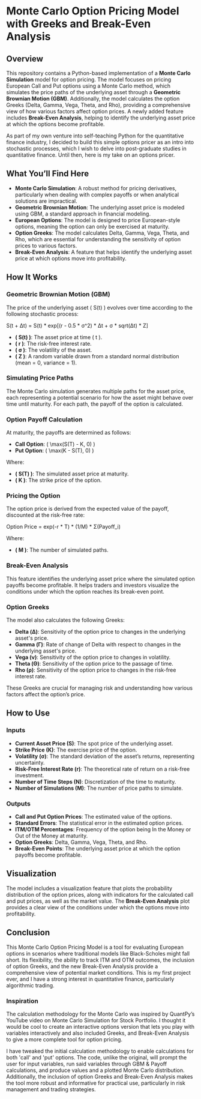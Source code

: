 # Monte Carlo Option Pricing Model with Greeks and Break-Even Analysis

## Overview

This repository contains a Python-based implementation of a **Monte Carlo Simulation** model for option pricing. The model focuses on pricing European Call and Put options using a Monte Carlo method, which simulates the price paths of the underlying asset through a **Geometric Brownian Motion (GBM)**. Additionally, the model calculates the option Greeks (Delta, Gamma, Vega, Theta, and Rho), providing a comprehensive view of how various factors affect option prices. A newly added feature includes **Break-Even Analysis**, helping to identify the underlying asset price at which the options become profitable.

As part of my own venture into self-teaching Python for the quantitative finance industry, I decided to build this simple options pricer as an intro into stochastic processes, which I wish to delve into post-graduate studies in quantitative finance. Until then, here is my take on an options pricer.

## What You’ll Find Here

- **Monte Carlo Simulation**: A robust method for pricing derivatives, particularly when dealing with complex payoffs or when analytical solutions are impractical.
- **Geometric Brownian Motion**: The underlying asset price is modeled using GBM, a standard approach in financial modeling.
- **European Options**: The model is designed to price European-style options, meaning the option can only be exercised at maturity.
- **Option Greeks**: The model calculates Delta, Gamma, Vega, Theta, and Rho, which are essential for understanding the sensitivity of option prices to various factors.
- **Break-Even Analysis**: A feature that helps identify the underlying asset price at which options move into profitability.

## How It Works

### Geometric Brownian Motion (GBM)

The price of the underlying asset \( S(t) \) evolves over time according to the following stochastic process:

S(t + Δt) = S(t) * exp[(r - 0.5 * σ^2) * Δt + σ * sqrt(Δt) * Z]
- **\( S(t) \)**: The asset price at time \( t \).
- **\( r \)**: The risk-free interest rate.
- **\( σ \)**: The volatility of the asset.
- **\( Z \)**: A random variable drawn from a standard normal distribution (mean = 0, variance = 1).

### Simulating Price Paths

The Monte Carlo simulation generates multiple paths for the asset price, each representing a potential scenario for how the asset might behave over time until maturity. For each path, the payoff of the option is calculated.

### Option Payoff Calculation

At maturity, the payoffs are determined as follows:

- **Call Option**: \( \max(S(T) - K, 0) \)
- **Put Option**: \( \max(K - S(T), 0) \)

Where:

- **\( S(T) \)**: The simulated asset price at maturity.
- **\( K \)**: The strike price of the option.

### Pricing the Option

The option price is derived from the expected value of the payoff, discounted at the risk-free rate:

Option Price = exp(-r * T) * (1/M) * Σ(Payoff_i)

Where:

- **\( M \)**: The number of simulated paths.

### Break-Even Analysis

This feature identifies the underlying asset price where the simulated option payoffs become profitable. It helps traders and investors visualize the conditions under which the option reaches its break-even point.

### Option Greeks

The model also calculates the following Greeks:

- **Delta (Δ)**: Sensitivity of the option price to changes in the underlying asset's price.
- **Gamma (Γ)**: Rate of change of Delta with respect to changes in the underlying asset's price.
- **Vega (ν)**: Sensitivity of the option price to changes in volatility.
- **Theta (Θ)**: Sensitivity of the option price to the passage of time.
- **Rho (ρ)**: Sensitivity of the option price to changes in the risk-free interest rate.

These Greeks are crucial for managing risk and understanding how various factors affect the option’s price.

## How to Use

### Inputs

- **Current Asset Price (S)**: The spot price of the underlying asset.
- **Strike Price (K)**: The exercise price of the option.
- **Volatility (σ)**: The standard deviation of the asset’s returns, representing uncertainty.
- **Risk-Free Interest Rate (r)**: The theoretical rate of return on a risk-free investment.
- **Number of Time Steps (N)**: Discretization of the time to maturity.
- **Number of Simulations (M)**: The number of price paths to simulate.

### Outputs

- **Call and Put Option Prices**: The estimated value of the options.
- **Standard Errors**: The statistical error in the estimated option prices.
- **ITM/OTM Percentages**: Frequency of the option being In the Money or Out of the Money at maturity.
- **Option Greeks**: Delta, Gamma, Vega, Theta, and Rho.
- **Break-Even Points**: The underlying asset price at which the option payoffs become profitable.

## Visualization

The model includes a visualization feature that plots the probability distribution of the option prices, along with indicators for the calculated call and put prices, as well as the market value. The **Break-Even Analysis** plot provides a clear view of the conditions under which the options move into profitability.

## Conclusion

This Monte Carlo Option Pricing Model is a tool for evaluating European options in scenarios where traditional models like Black-Scholes might fall short. Its flexibility, the ability to track ITM and OTM outcomes, the inclusion of option Greeks, and the new Break-Even Analysis provide a comprehensive view of potential market conditions. This is my first project ever, and I have a strong interest in quantitative finance, particularly algorithmic trading.

### Inspiration

The calculation methodology for the Monte Carlo was inspired by QuantPy’s YouTube video on Monte Carlo Simulation for Stock Portfolio. I thought it would be cool to create an interactive options version that lets you play with variables interactively and also included Greeks, and Break-Even Analysis to give a more complete tool for option pricing.

I have tweaked the initial calculation methodology to enable calculations for both 'call' and 'put' options. The code, unlike the original, will prompt the user for input variables, run said variables through GBM & Payoff calculations, and produce values and a plotted Monte Carlo distribution. Additionally, the inclusion of option Greeks and Break-Even Analysis makes the tool more robust and informative for practical use, particularly in risk management and trading strategies.
